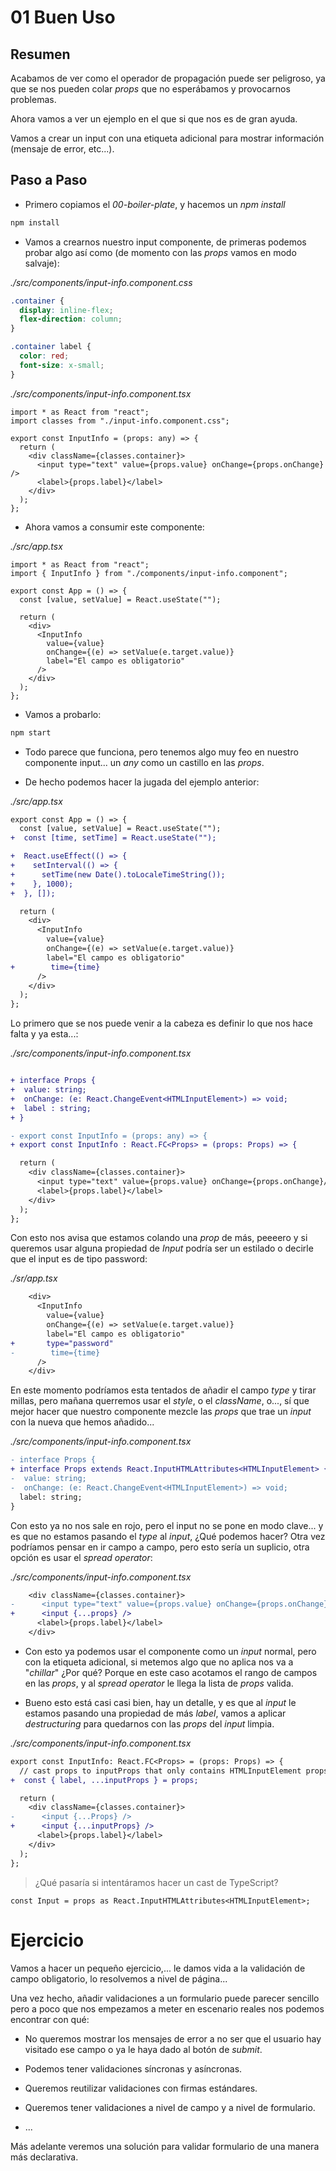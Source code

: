 # 01 Buen Uso

## Resumen

Acabamos de ver como el operador de propagación puede ser peligroso, ya que se nos pueden colar *props* que no esperábamos y provocarnos problemas.

Ahora vamos a ver un ejemplo en el que si que nos es de gran ayuda.

Vamos a crear un input con una etiqueta adicional para mostrar información
(mensaje de error, etc...).

## Paso a Paso

- Primero copiamos el *00-boiler-plate*, y hacemos un _npm install_

```bash
npm install
```

- Vamos a crearnos nuestro input componente, de primeras podemos probar algo así como (de momento con las *props* vamos en modo salvaje):

_./src/components/input-info.component.css_

```css
.container {
  display: inline-flex;
  flex-direction: column;
}

.container label {
  color: red;
  font-size: x-small;
}
```

_./src/components/input-info.component.tsx_

```tsx
import * as React from "react";
import classes from "./input-info.component.css";

export const InputInfo = (props: any) => {
  return (
    <div className={classes.container}>
      <input type="text" value={props.value} onChange={props.onChange} />
      <label>{props.label}</label>
    </div>
  );
};
```

- Ahora vamos a consumir este componente:

_./src/app.tsx_

```tsx
import * as React from "react";
import { InputInfo } from "./components/input-info.component";

export const App = () => {
  const [value, setValue] = React.useState("");

  return (
    <div>
      <InputInfo
        value={value}
        onChange={(e) => setValue(e.target.value)}
        label="El campo es obligatorio"
      />
    </div>
  );
};
```

- Vamos a probarlo:

```bash
npm start
```

- Todo parece que funciona, pero tenemos algo muy feo en nuestro componente input... un _any_ como un castillo en las *props*.
  
- De hecho podemos hacer la jugada del ejemplo anterior:

_./src/app.tsx_

```diff
export const App = () => {
  const [value, setValue] = React.useState("");
+  const [time, setTime] = React.useState("");

+  React.useEffect(() => {
+    setInterval(() => {
+      setTime(new Date().toLocaleTimeString());
+    }, 1000);
+  }, []);

  return (
    <div>
      <InputInfo
        value={value}
        onChange={(e) => setValue(e.target.value)}
        label="El campo es obligatorio"
+        time={time}
      />
    </div>
  );
};
```

Lo primero que se nos puede venir a la cabeza es definir lo que nos
hace falta y ya esta...:

*./src/components/input-info.component.tsx*

```diff

+ interface Props {
+  value: string;
+  onChange: (e: React.ChangeEvent<HTMLInputElement>) => void;
+  label : string;
+ }

- export const InputInfo = (props: any) => {
+ export const InputInfo : React.FC<Props> = (props: Props) => {

  return (
    <div className={classes.container}>
      <input type="text" value={props.value} onChange={props.onChange}/>
      <label>{props.label}</label>
    </div>
  );
};
```

Con esto nos avisa que estamos colando una *prop* de más, peeeero y si queremos usar alguna propiedad de _Input_ podría ser un estilado o decirle que el input es de tipo password:

_./sr/app.tsx_

```diff
    <div>
      <InputInfo
        value={value}
        onChange={(e) => setValue(e.target.value)}
        label="El campo es obligatorio"
+       type="password"
-        time={time}
      />
    </div>
```

En este momento podríamos esta tentados de añadir el campo _type_ y tirar millas, pero mañana querremos usar el *style*, o el *className*, o..., sí que mejor hacer que nuestro componente mezcle las *props* que trae un _input_ con la nueva que hemos añadido...

_./src/components/input-info.component.tsx_

```diff
- interface Props {
+ interface Props extends React.InputHTMLAttributes<HTMLInputElement> {
-  value: string;
-  onChange: (e: React.ChangeEvent<HTMLInputElement>) => void;
  label: string;
}
```

Con esto ya no nos sale en rojo, pero el input no se pone en modo clave... y es que no estamos pasando el _type_ al *input*, ¿Qué podemos hacer? Otra vez podríamos pensar en ir campo a campo, pero esto sería un suplicio, otra opción es usar el *spread operator*:

_./src/components/input-info.component.tsx_

```diff
    <div className={classes.container}>
-      <input type="text" value={props.value} onChange={props.onChange} />
+      <input {...props} />
      <label>{props.label}</label>
    </div>
```

- Con esto ya podemos usar el componente como un *input* normal, pero con la etiqueta adicional, si metemos algo que no aplica nos va a "*chillar*" ¿Por qué? Porque en este caso acotamos el rango de campos en las *props*, y al *spread operator* le llega la lista de *props* valida.
  
- Bueno esto está casi casi bien, hay un detalle, y es que al *input* le estamos pasando una propiedad de más _label_, vamos a aplicar *destructuring* para quedarnos con las *props* del *input* limpia.

_./src/components/input-info.component.tsx_

```diff
export const InputInfo: React.FC<Props> = (props: Props) => {
  // cast props to inputProps that only contains HTMLInputElement props
+  const { label, ...inputProps } = props;

  return (
    <div className={classes.container}>
-      <input {...Props} />
+      <input {...inputProps} />
      <label>{props.label}</label>
    </div>
  );
};
```

> ¿Qué pasaría si intentáramos hacer un cast de TypeScript?

```
const Input = props as React.InputHTMLAttributes<HTMLInputElement>;
```

# Ejercicio

Vamos a hacer un pequeño ejercicio,... le damos vida a la validación de campo obligatorio, lo resolvemos a nivel de página...

Una vez hecho, añadir validaciones a un formulario puede parecer sencillo pero a poco que nos empezamos a meter en escenario reales nos podemos encontrar con qué:

- No queremos mostrar los mensajes de error a no ser que el usuario
hay visitado ese campo o ya le haya dado al botón de *submit*.

- Podemos tener validaciones síncronas y asíncronas.

- Queremos reutilizar validaciones con firmas estándares.

- Queremos tener validaciones a nivel de campo y a nivel de formulario.

- ...

Más adelante veremos una solución para validar formulario de una manera
más declarativa.

